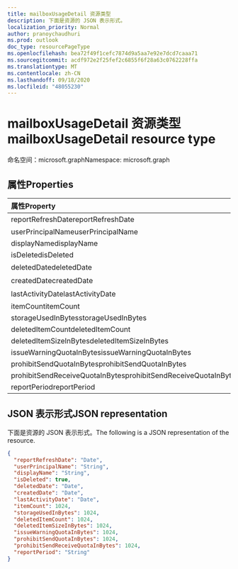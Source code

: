 ```yaml
---
title: mailboxUsageDetail 资源类型
description: 下面是资源的 JSON 表示形式。
localization_priority: Normal
author: pranoychaudhuri
ms.prod: outlook
doc_type: resourcePageType
ms.openlocfilehash: bea72f49f1cefc7874d9a5aa7e92e7dcd7caaa71
ms.sourcegitcommit: acdf972e2f25fef2c6855f6f28a63c0762228ffa
ms.translationtype: MT
ms.contentlocale: zh-CN
ms.lasthandoff: 09/18/2020
ms.locfileid: "48055230"
---
```

# <a name="mailboxusagedetail-resource-type"></a><span data-ttu-id="1b6b1-103">mailboxUsageDetail 资源类型</span><span class="sxs-lookup"><span data-stu-id="1b6b1-103">mailboxUsageDetail resource type</span></span>

<span data-ttu-id="1b6b1-104">命名空间：microsoft.graph</span><span class="sxs-lookup"><span data-stu-id="1b6b1-104">Namespace: microsoft.graph</span></span>

## <a name="properties"></a><span data-ttu-id="1b6b1-105">属性</span><span class="sxs-lookup"><span data-stu-id="1b6b1-105">Properties</span></span>

| <span data-ttu-id="1b6b1-106">属性</span><span class="sxs-lookup"><span data-stu-id="1b6b1-106">Property</span></span>                        | <span data-ttu-id="1b6b1-107">类型</span><span class="sxs-lookup"><span data-stu-id="1b6b1-107">Type</span></span>    |
| :------------------------------ | :------ |
| <span data-ttu-id="1b6b1-108">reportRefreshDate</span><span class="sxs-lookup"><span data-stu-id="1b6b1-108">reportRefreshDate</span></span>               | <span data-ttu-id="1b6b1-109">日期</span><span class="sxs-lookup"><span data-stu-id="1b6b1-109">Date</span></span>    |
| <span data-ttu-id="1b6b1-110">userPrincipalName</span><span class="sxs-lookup"><span data-stu-id="1b6b1-110">userPrincipalName</span></span>               | <span data-ttu-id="1b6b1-111">String</span><span class="sxs-lookup"><span data-stu-id="1b6b1-111">String</span></span>  |
| <span data-ttu-id="1b6b1-112">displayName</span><span class="sxs-lookup"><span data-stu-id="1b6b1-112">displayName</span></span>                     | <span data-ttu-id="1b6b1-113">String</span><span class="sxs-lookup"><span data-stu-id="1b6b1-113">String</span></span>  |
| <span data-ttu-id="1b6b1-114">isDeleted</span><span class="sxs-lookup"><span data-stu-id="1b6b1-114">isDeleted</span></span>                       | <span data-ttu-id="1b6b1-115">Boolean</span><span class="sxs-lookup"><span data-stu-id="1b6b1-115">Boolean</span></span> |
| <span data-ttu-id="1b6b1-116">deletedDate</span><span class="sxs-lookup"><span data-stu-id="1b6b1-116">deletedDate</span></span>                     | <span data-ttu-id="1b6b1-117">日期</span><span class="sxs-lookup"><span data-stu-id="1b6b1-117">Date</span></span>    |
| <span data-ttu-id="1b6b1-118">createdDate</span><span class="sxs-lookup"><span data-stu-id="1b6b1-118">createdDate</span></span>                     | <span data-ttu-id="1b6b1-119">日期</span><span class="sxs-lookup"><span data-stu-id="1b6b1-119">Date</span></span>    |
| <span data-ttu-id="1b6b1-120">lastActivityDate</span><span class="sxs-lookup"><span data-stu-id="1b6b1-120">lastActivityDate</span></span>                | <span data-ttu-id="1b6b1-121">日期</span><span class="sxs-lookup"><span data-stu-id="1b6b1-121">Date</span></span>    |
| <span data-ttu-id="1b6b1-122">itemCount</span><span class="sxs-lookup"><span data-stu-id="1b6b1-122">itemCount</span></span>                       | <span data-ttu-id="1b6b1-123">Int64</span><span class="sxs-lookup"><span data-stu-id="1b6b1-123">Int64</span></span>   |
| <span data-ttu-id="1b6b1-124">storageUsedInBytes</span><span class="sxs-lookup"><span data-stu-id="1b6b1-124">storageUsedInBytes</span></span>              | <span data-ttu-id="1b6b1-125">Int64</span><span class="sxs-lookup"><span data-stu-id="1b6b1-125">Int64</span></span>   |
| <span data-ttu-id="1b6b1-126">deletedItemCount</span><span class="sxs-lookup"><span data-stu-id="1b6b1-126">deletedItemCount</span></span>                | <span data-ttu-id="1b6b1-127">Int64</span><span class="sxs-lookup"><span data-stu-id="1b6b1-127">Int64</span></span>   |
| <span data-ttu-id="1b6b1-128">deletedItemSizeInBytes</span><span class="sxs-lookup"><span data-stu-id="1b6b1-128">deletedItemSizeInBytes</span></span>          | <span data-ttu-id="1b6b1-129">Int64</span><span class="sxs-lookup"><span data-stu-id="1b6b1-129">Int64</span></span>   |
| <span data-ttu-id="1b6b1-130">issueWarningQuotaInBytes</span><span class="sxs-lookup"><span data-stu-id="1b6b1-130">issueWarningQuotaInBytes</span></span>        | <span data-ttu-id="1b6b1-131">Int64</span><span class="sxs-lookup"><span data-stu-id="1b6b1-131">Int64</span></span>   |
| <span data-ttu-id="1b6b1-132">prohibitSendQuotaInBytes</span><span class="sxs-lookup"><span data-stu-id="1b6b1-132">prohibitSendQuotaInBytes</span></span>        | <span data-ttu-id="1b6b1-133">Int64</span><span class="sxs-lookup"><span data-stu-id="1b6b1-133">Int64</span></span>   |
| <span data-ttu-id="1b6b1-134">prohibitSendReceiveQuotaInBytes</span><span class="sxs-lookup"><span data-stu-id="1b6b1-134">prohibitSendReceiveQuotaInBytes</span></span> | <span data-ttu-id="1b6b1-135">Int64</span><span class="sxs-lookup"><span data-stu-id="1b6b1-135">Int64</span></span>   |
| <span data-ttu-id="1b6b1-136">reportPeriod</span><span class="sxs-lookup"><span data-stu-id="1b6b1-136">reportPeriod</span></span>                    | <span data-ttu-id="1b6b1-137">String</span><span class="sxs-lookup"><span data-stu-id="1b6b1-137">String</span></span>  |

## <a name="json-representation"></a><span data-ttu-id="1b6b1-138">JSON 表示形式</span><span class="sxs-lookup"><span data-stu-id="1b6b1-138">JSON representation</span></span>

<span data-ttu-id="1b6b1-139">下面是资源的 JSON 表示形式。</span><span class="sxs-lookup"><span data-stu-id="1b6b1-139">The following is a JSON representation of the resource.</span></span>

<!-- {
  "blockType": "resource",
  "@odata.type": "microsoft.graph.mailboxUsageDetail"
} -->

```json
{
  "reportRefreshDate": "Date", 
  "userPrincipalName": "String", 
  "displayName": "String", 
  "isDeleted": true, 
  "deletedDate": "Date", 
  "createdDate": "Date", 
  "lastActivityDate": "Date", 
  "itemCount": 1024, 
  "storageUsedInBytes": 1024, 
  "deletedItemCount": 1024,
  "deletedItemSizeInBytes": 1024, 
  "issueWarningQuotaInBytes": 1024, 
  "prohibitSendQuotaInBytes": 1024, 
  "prohibitSendReceiveQuotaInBytes": 1024, 
  "reportPeriod": "String"
}
```


